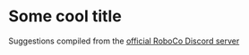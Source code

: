 # Some cool title

Suggestions compiled from the [official RoboCo Discord server](https://discord.gg/DX8vCZN)

